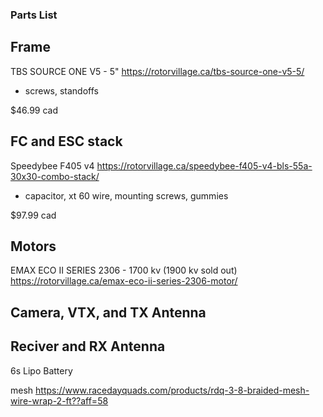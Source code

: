 ### Parts List

## Frame
TBS SOURCE ONE V5 - 5" 
https://rotorvillage.ca/tbs-source-one-v5-5/
- screws, standoffs

$46.99 cad

## FC and ESC stack
Speedybee F405 v4
https://rotorvillage.ca/speedybee-f405-v4-bls-55a-30x30-combo-stack/
- capacitor, xt 60 wire, mounting screws, gummies

$97.99 cad

## Motors
EMAX ECO II SERIES 2306 - 1700 kv (1900 kv sold out)
https://rotorvillage.ca/emax-eco-ii-series-2306-motor/

## Camera, VTX, and TX Antenna


## Reciver and RX Antenna




6s Lipo Battery

mesh
https://www.racedayquads.com/products/rdq-3-8-braided-mesh-wire-wrap-2-ft??aff=58
